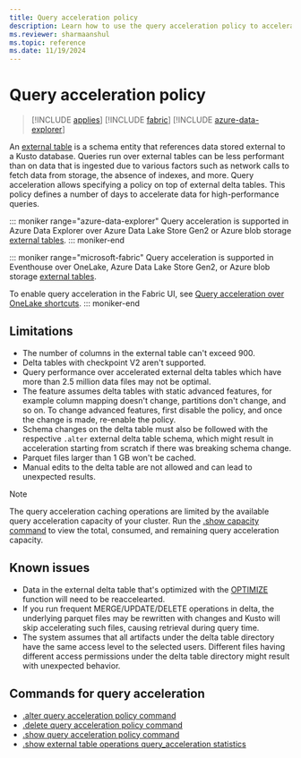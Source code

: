 ```yaml
---
title: Query acceleration policy
description: Learn how to use the query acceleration policy to accelerate queries over external delta tables.
ms.reviewer: sharmaanshul
ms.topic: reference
ms.date: 11/19/2024
---
```

# Query acceleration policy

> [!INCLUDE [applies](../includes/applies-to-version/applies.md)] [!INCLUDE [fabric](../includes/applies-to-version/fabric.md)] [!INCLUDE [azure-data-explorer](../includes/applies-to-version/azure-data-explorer.md)]

An [external table](../query/schema-entities/external-tables.md) is a schema entity that references data stored external to a Kusto database. Queries run over external tables can be less performant than on data that is ingested due to various factors such as network calls to fetch data from storage, the absence of indexes, and more. Query acceleration allows specifying a policy on top of external delta tables. This policy defines a number of days to accelerate data for high-performance queries.

::: moniker range="azure-data-explorer"
Query acceleration is supported in Azure Data Explorer over Azure Data Lake Store Gen2 or Azure blob storage [external tables](external-tables-azure-storage.md).
::: moniker-end

::: moniker range="microsoft-fabric"
Query acceleration is supported in Eventhouse over OneLake, Azure Data Lake Store Gen2, or Azure blob storage [external tables](/fabric/real-time-intelligence/onelake-shortcuts).

To enable query acceleration in the Fabric UI, see [Query acceleration over OneLake shortcuts](https://go.microsoft.com/fwlink/?linkid=2296674).
::: moniker-end

## Limitations

* The number of columns in the external table can't exceed 900.
* Delta tables with checkpoint V2 aren't supported.
* Query performance over accelerated external delta tables which have more than 2.5 million data files may not be optimal.
* The feature assumes delta tables with static advanced features, for example column mapping doesn't change, partitions don't change, and so on. To change advanced features, first disable the policy, and once the change is made, re-enable the policy.
* Schema changes on the delta table must also be followed with the respective `.alter` external delta table schema, which might result in acceleration starting from scratch if there was breaking schema change.
* Parquet files larger than 1 GB won't be cached.
* Manual edits to the delta table are not allowed and can lead to unexpected results.

> [!NOTE]
> The query acceleration caching operations are limited by the available query acceleration capacity of your cluster. Run the [.show capacity command](show-capacity-command.md) to view the total, consumed, and remaining query acceleration capacity.

## Known issues

* Data in the external delta table that's optimized with the [OPTIMIZE](/azure/databricks/sql/language-manual/delta-optimize) function will need to be reaccelearted.
* If you run frequent MERGE/UPDATE/DELETE operations in delta, the underlying parquet files may be rewritten with changes and Kusto will skip accelerating such files, causing retrieval during query time.
* The system assumes that all artifacts under the delta table directory have the same access level to the selected users. Different files having different access permissions under the delta table directory might result with unexpected behavior.

## Commands for query acceleration

* [.alter query acceleration policy command](alter-query-acceleration-policy-command.md)
* [.delete query acceleration policy command](delete-query-acceleration-policy-command.md)
* [.show query acceleration policy command](show-query-acceleration-policy-command.md)
* [.show external table operations query_acceleration statistics](show-external-table-operations-query-acceleration-statistics.md)
